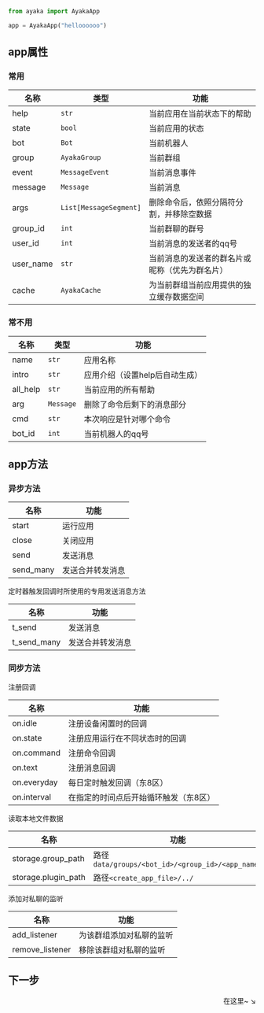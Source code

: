 
```py
from ayaka import AyakaApp

app = AyakaApp("helloooooo")
```

## app属性

### 常用

| 名称      | 类型                   | 功能                                           |
| --------- | ---------------------- | ---------------------------------------------- |
| help      | `str`                  | 当前应用在当前状态下的帮助                     |
| state     | `bool`                 | 当前应用的状态                                 |
| bot       | `Bot`                  | 当前机器人                                     |
| group     | `AyakaGroup`           | 当前群组                                       |
| event     | `MessageEvent`         | 当前消息事件                                   |
| message   | `Message`              | 当前消息                                       |
| args      | `List[MessageSegment]` | 删除命令后，依照分隔符分割，并移除空数据       |
| group_id  | `int`                  | 当前群聊的群号                                 |
| user_id   | `int`                  | 当前消息的发送者的qq号                         |
| user_name | `str`                  | 当前消息的发送者的群名片或昵称（优先为群名片） |
| cache     | `AyakaCache`           | 为当前群组当前应用提供的独立缓存数据空间       |

### 常不用

| 名称     | 类型      | 功能                           |
| -------- | --------- | ------------------------------ |
| name     | `str`     | 应用名称                       |
| intro    | `str`     | 应用介绍（设置help后自动生成） |
| all_help | `str`     | 当前应用的所有帮助             |
| arg      | `Message` | 删除了命令后剩下的消息部分     |
| cmd      | `str`     | 本次响应是针对哪个命令         |
| bot_id   | `int`     | 当前机器人的qq号               |

## app方法

### 异步方法

| 名称      | 功能             |
| --------- | ---------------- |
| start     | 运行应用         |
| close     | 关闭应用         |
| send      | 发送消息         |
| send_many | 发送合并转发消息 |

定时器触发回调时所使用的专用发送消息方法

| 名称        | 功能             |
| ----------- | ---------------- |
| t_send      | 发送消息         |
| t_send_many | 发送合并转发消息 |

### 同步方法

注册回调

| 名称        | 功能                                  |
| ----------- | ------------------------------------- |
| on.idle     | 注册设备闲置时的回调                  |
| on.state    | 注册应用运行在不同状态时的回调        |
| on.command  | 注册命令回调                          |
| on.text     | 注册消息回调                          |
| on.everyday | 每日定时触发回调（东8区）             |
| on.interval | 在指定的时间点后开始循环触发（东8区） |

读取本地文件数据

| 名称                | 功能                                             |
| ------------------- | ------------------------------------------------ |
| storage.group_path  | 路径`data/groups/<bot_id>/<group_id>/<app_name>` |
| storage.plugin_path | 路径`<create_app_file>/../`                      |

添加对私聊的监听

| 名称            | 功能                     |
| --------------- | ------------------------ |
| add_listener    | 为该群组添加对私聊的监听 |
| remove_listener | 移除该群组对私聊的监听   |

## 下一步

<div align="right">
    在这里~ ↘
</div>
